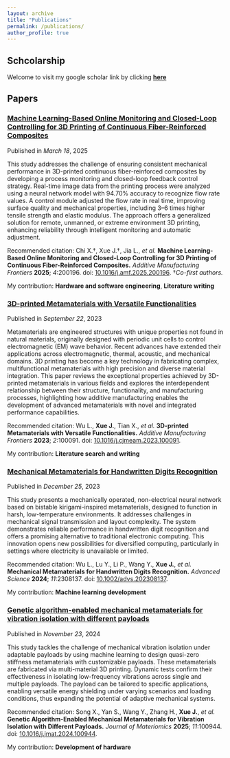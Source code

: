 ```yaml
---
layout: archive
title: "Publications"
permalink: /publications/
author_profile: true
---
```


## Schcolarship
Welcome to visit my google scholar link by clicking [**here**](https://scholar.google.com/citations?user=oS-BHzcAAAAJ&hl=en)


## Papers
### [<u>Machine Learning-Based Online Monitoring and Closed-Loop Controlling for 3D Printing of Continuous Fiber-Reinforced Composites</u>](https://www.sciencedirect.com/science/article/pii/S2950431725000061)
Published in *March 18*, 2025

This study addresses the challenge of ensuring consistent mechanical performance in 3D-printed continuous fiber-reinforced composites by developing a process monitoring and closed-loop feedback control strategy. Real-time image data from the printing process were analyzed using a neural network model with 94.70% accuracy to recognize flow rate values. A control module adjusted the flow rate in real time, improving surface quality and mechanical properties, including 3–6 times higher tensile strength and elastic modulus. The approach offers a generalized solution for remote, unmanned, or extreme environment 3D printing, enhancing reliability through intelligent monitoring and automatic adjustment.

Recommended citation: Chi X.†, Xue J.†, Jia L., *et al.* **Machine Learning-Based Online Monitoring and Closed-Loop Controlling for 3D Printing of Continuous Fiber-Reinforced Composites.** *Additive Manufacturing Frontiers* **2025**; *4*:200196. doi: [10.1016/j.amf.2025.200196](https://doi.org/10.1016/j.amf.2025.200196). †*Co-first authors.*

My contribution: **Hardware and software engineering**, **Literature writing**

### [<u>3D-printed Metamaterials with Versatile Functionalities</u>](https://www.sciencedirect.com/science/article/pii/S2772665723000302)
Published in *September 22*, 2023

Metamaterials are engineered structures with unique properties not found in natural materials, originally designed with periodic unit cells to control electromagnetic (EM) wave behavior. Recent advances have extended their applications across electromagnetic, thermal, acoustic, and mechanical domains. 3D printing has become a key technology in fabricating complex, multifunctional metamaterials with high precision and diverse material integration. This paper reviews the exceptional properties achieved by 3D-printed metamaterials in various fields and explores the interdependent relationship between their structure, functionality, and manufacturing processes, highlighting how additive manufacturing enables the development of advanced metamaterials with novel and integrated performance capabilities.

Recommended citation: Wu L., **Xue J.**, Tian X., *et al.* **3D-printed Metamaterials with Versatile Functionalities.** *Additive Manufacturing Frontiers* **2023**; *2*:100091. doi: [10.1016/j.cjmeam.2023.100091](https://doi.org/10.1016/j.cjmeam.2023.100091).

My contribution: **Literature search and writing**

### [<u>Mechanical Metamaterials for Handwritten Digits Recognition</u>](https://advanced.onlinelibrary.wiley.com/doi/full/10.1002/advs.202308137)
Published in *December 25*, 2023

This study presents a mechanically operated, non-electrical neural network based on bistable kirigami-inspired metamaterials, designed to function in harsh, low-temperature environments. It addresses challenges in mechanical signal transmission and layout complexity. The system demonstrates reliable performance in handwritten digit recognition and offers a promising alternative to traditional electronic computing. This innovation opens new possibilities for diversified computing, particularly in settings where electricity is unavailable or limited.

Recommended citation: Wu L., Lu Y., Li P., Wang Y., **Xue J.**, *et al.* **Mechanical Metamaterials for Handwritten Digits Recognition.** *Advanced Science* **2024**; *11*:2308137. doi: [10.1002/advs.202308137](https://doi.org/10.1002/advs.202308137).

My contribution: **Machine learning development**

### [<u>Genetic algorithm-enabled mechanical metamaterials for vibration isolation with different payloads</u>](https://www.sciencedirect.com/science/article/pii/S2352847824001837)
Published in *November 23*, 2024

This study tackles the challenge of mechanical vibration isolation under adaptable payloads by using machine learning to design quasi-zero stiffness metamaterials with customizable payloads. These metamaterials are fabricated via multi-material 3D printing. Dynamic tests confirm their effectiveness in isolating low-frequency vibrations across single and multiple payloads. The payload can be tailored to specific applications, enabling versatile energy shielding under varying scenarios and loading conditions, thus expanding the potential of adaptive mechanical systems.


Recommended citation: Song X., Yan S., Wang Y., Zhang H., **Xue J.**, *et al.* **Genetic Algorithm-Enabled Mechanical Metamaterials for Vibration Isolation with Different Payloads.** *Journal of Materiomics* **2025**; *11*:100944. doi: [10.1016/j.jmat.2024.100944](https://doi.org/10.1016/j.jmat.2024.100944).

My contribution: **Development of hardware**